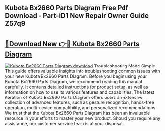 ## Kubota Bx2660 Parts Diagram Free Pdf Download - Part-iD1 New Repair Owner Guide Z57q9

# <h2><a href="http://dftcge.blite.top/?on=Kubota+Bx2660+Parts+Diagram">🔗Download New 👉🔴 Kubota Bx2660 Parts Diagram</a></h2>

[![Kubota Bx2660 Parts Diagram download](https://i.imgur.com/lujVjoI.png)](http://dftcge.blite.top/?on=Kubota+Bx2660+Parts+Diagram)
Troubleshooting Made Simple This guide offers valuable insights into troubleshooting common issues with your new Kubota Bx2660 Parts Diagram. Before you begin using your Kubota Bx2660 Parts Diagram, we recommend reading this manual carefully. It contains detailed instructions for product setup, as well as information on how to use its various features and capabilities. The latest iteration of Kubota Bx2660 Parts Diagram offers users an extensive collection of advanced features, such as gesture recognition, hands-free operation, multi-device compatibility, and personalized recommendations. We trust that the Kubota Bx2660 Parts Diagram has been an invaluable resource in your efforts to master your new product. Should you require any assistance, our customer service team is at your disposal.
